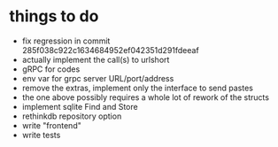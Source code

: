 # things to do
- fix regression in commit 285f038c922c1634684952ef042351d291fdeeaf
- actually implement the call(s) to urlshort
- gRPC for codes
- env var for grpc server URL/port/address
- remove the extras, implement only the interface to send pastes
- the one above possibly requires a whole lot of rework of the structs
- implement sqlite Find and Store
- rethinkdb repository option
- write "frontend"
- write tests
